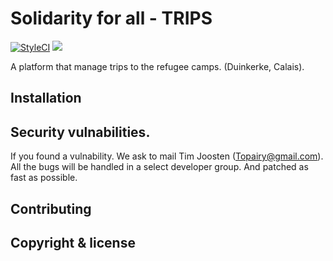 # Solidarity for all - TRIPS

[![StyleCI](https://styleci.io/repos/50099245/shield)](https://styleci.io/repos/50099245)
![](https://reposs.herokuapp.com/?path=Tjoosten/refugee&style=flat)


A platform that manage trips to the refugee camps. (Duinkerke, Calais). 

## Installation

## Security vulnabilities. 

If you found a vulnability. We ask to mail Tim Joosten (Topairy@gmail.com). 
All the bugs will be handled in a select developer group. And patched as fast as possible.

## Contributing

## Copyright & license

